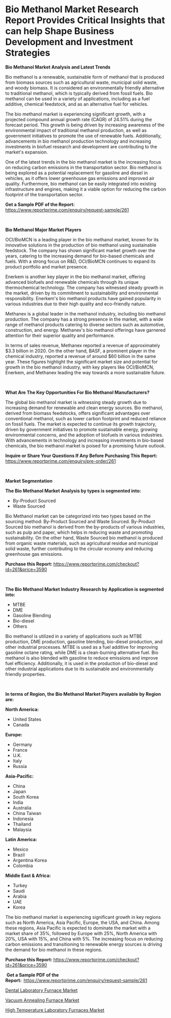 <p><h1>Bio Methanol Market Research Report Provides Critical Insights that can help Shape Business Development and Investment Strategies</h1></p><p><strong>Bio Methanol Market Analysis and Latest Trends</strong></p>
<p><p>Bio methanol is a renewable, sustainable form of methanol that is produced from biomass sources such as agricultural waste, municipal solid waste, and woody biomass. It is considered an environmentally friendly alternative to traditional methanol, which is typically derived from fossil fuels. Bio methanol can be used in a variety of applications, including as a fuel additive, chemical feedstock, and as an alternative fuel for vehicles.</p><p>The bio methanol market is experiencing significant growth, with a projected compound annual growth rate (CAGR) of 24.51% during the forecast period. This growth is being driven by increasing awareness of the environmental impact of traditional methanol production, as well as government initiatives to promote the use of renewable fuels. Additionally, advancements in bio methanol production technology and increasing investments in biofuel research and development are contributing to the market's expansion.</p><p>One of the latest trends in the bio methanol market is the increasing focus on reducing carbon emissions in the transportation sector. Bio methanol is being explored as a potential replacement for gasoline and diesel in vehicles, as it offers lower greenhouse gas emissions and improved air quality. Furthermore, bio methanol can be easily integrated into existing infrastructure and engines, making it a viable option for reducing the carbon footprint of the transportation sector.</p></p>
<p><strong>Get a Sample PDF of the Report:&nbsp;</strong> <a href="https://www.reportprime.com/enquiry/request-sample/261">https://www.reportprime.com/enquiry/request-sample/261</a></p>
<p>&nbsp;</p>
<p><strong>Bio Methanol Major Market Players</strong></p>
<p><p>OCI/BioMCN is a leading player in the bio methanol market, known for its innovative solutions in the production of bio methanol using sustainable feedstock. The company has shown significant market growth over the years, catering to the increasing demand for bio-based chemicals and fuels. With a strong focus on R&D, OCI/BioMCN continues to expand its product portfolio and market presence.</p><p>Enerkem is another key player in the bio methanol market, offering advanced biofuels and renewable chemicals through its unique thermochemical technology. The company has witnessed steady growth in the market, driven by its commitment to sustainability and environmental responsibility. Enerkem's bio methanol products have gained popularity in various industries due to their high quality and eco-friendly nature.</p><p>Methanex is a global leader in the methanol industry, including bio methanol production. The company has a strong presence in the market, with a wide range of methanol products catering to diverse sectors such as automotive, construction, and energy. Methanex's bio methanol offerings have garnered attention for their superior quality and performance.</p><p>In terms of sales revenue, Methanex reported a revenue of approximately $3.3 billion in 2020. On the other hand, BASF, a prominent player in the chemical industry, reported a revenue of around $60 billion in the same year. These figures highlight the significant market size and potential for growth in the bio methanol industry, with key players like OCI/BioMCN, Enerkem, and Methanex leading the way towards a more sustainable future.</p></p>
<p>&nbsp;</p>
<p><strong>What Are The Key Opportunities For Bio Methanol Manufacturers?</strong></p>
<p><p>The global bio methanol market is witnessing steady growth due to increasing demand for renewable and clean energy sources. Bio methanol, derived from biomass feedstocks, offers significant advantages over conventional methanol, such as lower carbon footprint and reduced reliance on fossil fuels. The market is expected to continue its growth trajectory, driven by government initiatives to promote sustainable energy, growing environmental concerns, and the adoption of biofuels in various industries. With advancements in technology and increasing investments in bio-based chemicals, the bio methanol market is poised for a promising future outlook.</p></p>
<p><strong>Inquire or Share Your Questions If Any Before Purchasing This Report:</strong> <a href="https://www.reportprime.com/enquiry/pre-order/261">https://www.reportprime.com/enquiry/pre-order/261</a></p>
<p>&nbsp;</p>
<p><strong>Market Segmentation</strong></p>
<p><strong>The Bio Methanol Market Analysis by types is segmented into:</strong></p>
<p><ul><li>By-Product Sourced</li><li>Waste Sourced</li></ul></p>
<p><p>Bio Methanol market can be categorized into two types based on the sourcing method: By-Product Sourced and Waste Sourced. By-Product Sourced bio methanol is derived from the by-products of various industries, such as pulp and paper, which helps in reducing waste and promoting sustainability. On the other hand, Waste Sourced bio methanol is produced from organic waste materials, such as agricultural residue and municipal solid waste, further contributing to the circular economy and reducing greenhouse gas emissions.</p></p>
<p><strong>Purchase this Report:&nbsp;</strong><a href="https://www.reportprime.com/checkout?id=261&price=3590">https://www.reportprime.com/checkout?id=261&price=3590</a></p>
<p>&nbsp;</p>
<p><strong>The Bio Methanol Market Industry Research by Application is segmented into:</strong></p>
<p><ul><li>MTBE</li><li>DME</li><li>Gasoline Blending</li><li>Bio-diesel</li><li>Others</li></ul></p>
<p><p>Bio methanol is utilized in a variety of applications such as MTBE production, DME production, gasoline blending, bio-diesel production, and other industrial processes. MTBE is used as a fuel additive for improving gasoline octane rating, while DME is a clean-burning alternative fuel. Bio methanol is also blended with gasoline to reduce emissions and improve fuel efficiency. Additionally, it is used in the production of bio-diesel and other industrial applications due to its sustainable and environmentally friendly properties.</p></p>
<p>&nbsp;</p>
<p><strong>In terms of Region, the Bio Methanol Market Players available by Region are:</strong></p>
<p>
    <p> <strong> North America: </strong>
        <ul>
            <li>United States</li>
            <li>Canada</li>
        </ul>
        </p> 
    <p> <strong> Europe: </strong>
        <ul>
            <li>Germany</li>
            <li>France</li>
            <li>U.K.</li>
            <li>Italy</li>
            <li>Russia</li>
        </ul>
        </p> 
    <p> <strong> Asia-Pacific: </strong>
        <ul>
            <li>China</li>
            <li>Japan</li>
            <li>South Korea</li>
            <li>India</li>
            <li>Australia</li>
            <li>China Taiwan</li>
            <li>Indonesia</li>
            <li>Thailand</li>
            <li>Malaysia</li>
        </ul>
        </p> 
    <p> <strong> Latin America: </strong>
        <ul>
            <li>Mexico</li>
            <li>Brazil</li>
            <li>Argentina Korea</li>
            <li>Colombia</li>
        </ul>
        </p> 
    <p> <strong> Middle East & Africa: </strong>
        <ul>
            <li>Turkey</li>
            <li>Saudi</li>
            <li>Arabia</li>
            <li>UAE</li>
            <li>Korea</li>
        </ul>
    </p>
    </p>
<p><p>The bio methanol market is experiencing significant growth in key regions such as North America, Asia Pacific, Europe, the USA, and China. Among these regions, Asia Pacific is expected to dominate the market with a market share of 35%, followed by Europe with 25%, North America with 20%, USA with 15%, and China with 5%. The increasing focus on reducing carbon emissions and transitioning to renewable energy sources is driving the demand for bio methanol in these regions.</p></p>
<p><strong>Purchase this Report: </strong><a href="https://www.reportprime.com/checkout?id=261&price=3590">https://www.reportprime.com/checkout?id=261&price=3590</a></p>
<p>&nbsp;<strong>Get a Sample PDF of the Report:&nbsp;&nbsp;</strong><a href="https://www.reportprime.com/enquiry/request-sample/261">https://www.reportprime.com/enquiry/request-sample/261</a></p>
<p><strong></strong></p>
<p><p><a href="https://view.publitas.com/reportprime-1/dental-laboratory-furnace-market-size-2023-2030-global-industrial-analysis-key-geographical-regions-market-share-top-key-players-product-types-and-forecast-research-report/">Dental Laboratory Furnace Market</a></p><p><a href="https://view.publitas.com/reportprime-1/vacuum-annealing-furnace-market-size-growth-and-forecast-from-2023-2030/">Vacuum Annealing Furnace Market</a></p><p><a href="https://view.publitas.com/reportprime-1/high-temperature-laboratory-furnaces-market-size-evaluating-its-market-trends-growth-and-projections-2023-2030/">High Temperature Laboratory Furnaces Market</a></p></p>